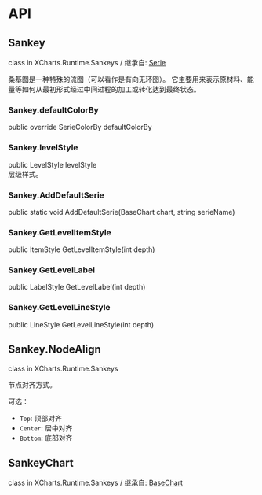 # API

## Sankey

class in XCharts.Runtime.Sankeys / 继承自: [Serie](https://xcharts-team.github.io/docs/api#serie)

桑基图是一种特殊的流图（可以看作是有向无环图）。 它主要用来表示原材料、能量等如何从最初形式经过中间过程的加工或转化达到最终状态。

### Sankey.defaultColorBy

public override SerieColorBy defaultColorBy  

### Sankey.levelStyle

public LevelStyle levelStyle  
层级样式。

### Sankey.AddDefaultSerie

public static void AddDefaultSerie(BaseChart chart, string serieName)  

### Sankey.GetLevelItemStyle

public ItemStyle GetLevelItemStyle(int depth)  

### Sankey.GetLevelLabel

public LabelStyle GetLevelLabel(int depth)  

### Sankey.GetLevelLineStyle

public LineStyle GetLevelLineStyle(int depth)  

## Sankey.NodeAlign

class in XCharts.Runtime.Sankeys

节点对齐方式。

可选：

- `Top`: 顶部对齐
- `Center`: 居中对齐
- `Bottom`: 底部对齐

## SankeyChart

class in XCharts.Runtime.Sankeys / 继承自: [BaseChart](https://xcharts-team.github.io/docs/api#basechart)

